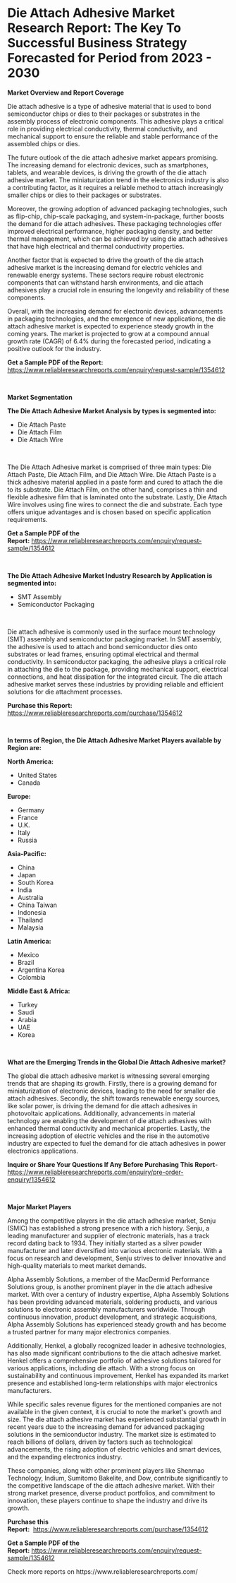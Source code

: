 <p><h1>Die Attach Adhesive Market Research Report: The Key To Successful Business Strategy Forecasted for Period from 2023 - 2030</h1></p><p><strong>Market Overview and Report Coverage</strong></p>
<p><p>Die attach adhesive is a type of adhesive material that is used to bond semiconductor chips or dies to their packages or substrates in the assembly process of electronic components. This adhesive plays a critical role in providing electrical conductivity, thermal conductivity, and mechanical support to ensure the reliable and stable performance of the assembled chips or dies.</p><p>The future outlook of the die attach adhesive market appears promising. The increasing demand for electronic devices, such as smartphones, tablets, and wearable devices, is driving the growth of the die attach adhesive market. The miniaturization trend in the electronics industry is also a contributing factor, as it requires a reliable method to attach increasingly smaller chips or dies to their packages or substrates.</p><p>Moreover, the growing adoption of advanced packaging technologies, such as flip-chip, chip-scale packaging, and system-in-package, further boosts the demand for die attach adhesives. These packaging technologies offer improved electrical performance, higher packaging density, and better thermal management, which can be achieved by using die attach adhesives that have high electrical and thermal conductivity properties.</p><p>Another factor that is expected to drive the growth of the die attach adhesive market is the increasing demand for electric vehicles and renewable energy systems. These sectors require robust electronic components that can withstand harsh environments, and die attach adhesives play a crucial role in ensuring the longevity and reliability of these components.</p><p>Overall, with the increasing demand for electronic devices, advancements in packaging technologies, and the emergence of new applications, the die attach adhesive market is expected to experience steady growth in the coming years. The market is projected to grow at a compound annual growth rate (CAGR) of 6.4% during the forecasted period, indicating a positive outlook for the industry.</p></p>
<p><strong>Get a Sample PDF of the Report:</strong> <a href="https://www.reliableresearchreports.com/enquiry/request-sample/1354612">https://www.reliableresearchreports.com/enquiry/request-sample/1354612</a></p>
<p>&nbsp;</p>
<p><strong>Market Segmentation</strong></p>
<p><strong>The Die Attach Adhesive Market Analysis by types is segmented into:</strong></p>
<p><ul><li>Die Attach Paste</li><li>Die Attach Film</li><li>Die Attach Wire</li></ul></p>
<p>&nbsp;</p>
<p><p>The Die Attach Adhesive market is comprised of three main types: Die Attach Paste, Die Attach Film, and Die Attach Wire. Die Attach Paste is a thick adhesive material applied in a paste form and cured to attach the die to its substrate. Die Attach Film, on the other hand, comprises a thin and flexible adhesive film that is laminated onto the substrate. Lastly, Die Attach Wire involves using fine wires to connect the die and substrate. Each type offers unique advantages and is chosen based on specific application requirements.</p></p>
<p><strong>Get a Sample PDF of the Report:</strong>&nbsp;<a href="https://www.reliableresearchreports.com/enquiry/request-sample/1354612">https://www.reliableresearchreports.com/enquiry/request-sample/1354612</a></p>
<p>&nbsp;</p>
<p><strong>The Die Attach Adhesive Market Industry Research by Application is segmented into:</strong></p>
<p><ul><li>SMT Assembly</li><li>Semiconductor Packaging</li></ul></p>
<p>&nbsp;</p>
<p><p>Die attach adhesive is commonly used in the surface mount technology (SMT) assembly and semiconductor packaging market. In SMT assembly, the adhesive is used to attach and bond semiconductor dies onto substrates or lead frames, ensuring optimal electrical and thermal conductivity. In semiconductor packaging, the adhesive plays a critical role in attaching the die to the package, providing mechanical support, electrical connections, and heat dissipation for the integrated circuit. The die attach adhesive market serves these industries by providing reliable and efficient solutions for die attachment processes.</p></p>
<p><strong>Purchase this Report:</strong>&nbsp; <a href="https://www.reliableresearchreports.com/purchase/1354612">https://www.reliableresearchreports.com/purchase/1354612</a></p>
<p>&nbsp;</p>
<p><strong>In terms of Region, the Die Attach Adhesive Market Players available by Region are:</strong></p>
<p>
    <p> <strong> North America: </strong>
        <ul>
            <li>United States</li>
            <li>Canada</li>
        </ul>
        </p> 
    <p> <strong> Europe: </strong>
        <ul>
            <li>Germany</li>
            <li>France</li>
            <li>U.K.</li>
            <li>Italy</li>
            <li>Russia</li>
        </ul>
        </p> 
    <p> <strong> Asia-Pacific: </strong>
        <ul>
            <li>China</li>
            <li>Japan</li>
            <li>South Korea</li>
            <li>India</li>
            <li>Australia</li>
            <li>China Taiwan</li>
            <li>Indonesia</li>
            <li>Thailand</li>
            <li>Malaysia</li>
        </ul>
        </p> 
    <p> <strong> Latin America: </strong>
        <ul>
            <li>Mexico</li>
            <li>Brazil</li>
            <li>Argentina Korea</li>
            <li>Colombia</li>
        </ul>
        </p> 
    <p> <strong> Middle East & Africa: </strong>
        <ul>
            <li>Turkey</li>
            <li>Saudi</li>
            <li>Arabia</li>
            <li>UAE</li>
            <li>Korea</li>
        </ul>
    </p>
    </p>
<p>&nbsp;</p>
<p><strong>What are the Emerging Trends in the Global Die Attach Adhesive market?</strong></p>
<p><p>The global die attach adhesive market is witnessing several emerging trends that are shaping its growth. Firstly, there is a growing demand for miniaturization of electronic devices, leading to the need for smaller die attach adhesives. Secondly, the shift towards renewable energy sources, like solar power, is driving the demand for die attach adhesives in photovoltaic applications. Additionally, advancements in material technology are enabling the development of die attach adhesives with enhanced thermal conductivity and mechanical properties. Lastly, the increasing adoption of electric vehicles and the rise in the automotive industry are expected to fuel the demand for die attach adhesives in power electronics applications.</p></p>
<p><strong>Inquire or Share Your Questions If Any Before Purchasing This Report</strong>- <a href="https://www.reliableresearchreports.com/enquiry/pre-order-enquiry/1354612">https://www.reliableresearchreports.com/enquiry/pre-order-enquiry/1354612</a></p>
<p>&nbsp;</p>
<p><strong>Major Market Players</strong></p>
<p><p>Among the competitive players in the die attach adhesive market, Senju (SMIC) has established a strong presence with a rich history. Senju, a leading manufacturer and supplier of electronic materials, has a track record dating back to 1934. They initially started as a silver powder manufacturer and later diversified into various electronic materials. With a focus on research and development, Senju strives to deliver innovative and high-quality materials to meet market demands.</p><p>Alpha Assembly Solutions, a member of the MacDermid Performance Solutions group, is another prominent player in the die attach adhesive market. With over a century of industry expertise, Alpha Assembly Solutions has been providing advanced materials, soldering products, and various solutions to electronic assembly manufacturers worldwide. Through continuous innovation, product development, and strategic acquisitions, Alpha Assembly Solutions has experienced steady growth and has become a trusted partner for many major electronics companies.</p><p>Additionally, Henkel, a globally recognized leader in adhesive technologies, has also made significant contributions to the die attach adhesive market. Henkel offers a comprehensive portfolio of adhesive solutions tailored for various applications, including die attach. With a strong focus on sustainability and continuous improvement, Henkel has expanded its market presence and established long-term relationships with major electronics manufacturers.</p><p>While specific sales revenue figures for the mentioned companies are not available in the given context, it is crucial to note the market's growth and size. The die attach adhesive market has experienced substantial growth in recent years due to the increasing demand for advanced packaging solutions in the semiconductor industry. The market size is estimated to reach billions of dollars, driven by factors such as technological advancements, the rising adoption of electric vehicles and smart devices, and the expanding electronics industry.</p><p>These companies, along with other prominent players like Shenmao Technology, Indium, Sumitomo Bakelite, and Dow, contribute significantly to the competitive landscape of the die attach adhesive market. With their strong market presence, diverse product portfolios, and commitment to innovation, these players continue to shape the industry and drive its growth.</p></p>
<p><strong>Purchase this Report:</strong>&nbsp;&nbsp;<a href="https://www.reliableresearchreports.com/purchase/1354612">https://www.reliableresearchreports.com/purchase/1354612</a></p>
<p></p>
<p><strong>Get a Sample PDF of the Report:</strong>&nbsp;<a href="https://www.reliableresearchreports.com/enquiry/request-sample/1354612">https://www.reliableresearchreports.com/enquiry/request-sample/1354612</a></p>
<p>Check more reports on https://www.reliableresearchreports.com/</p>